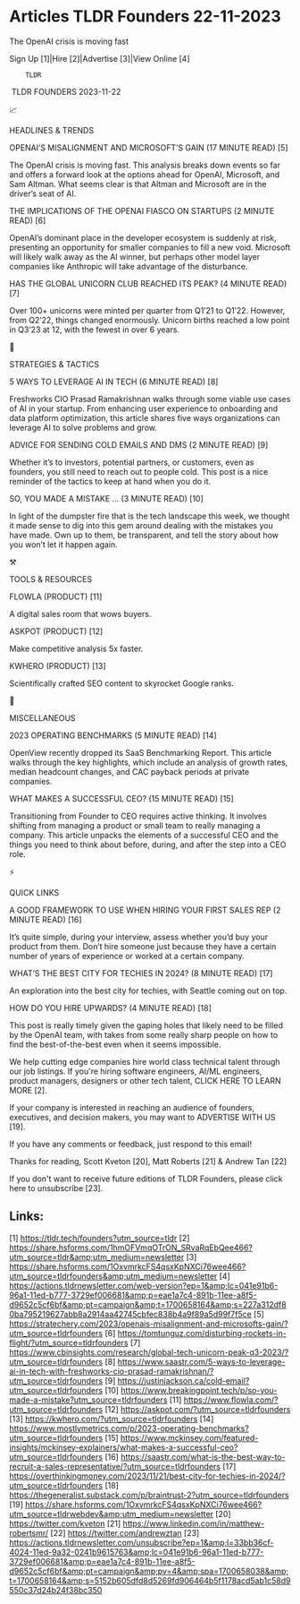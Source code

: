# Articles TLDR Founders 22-11-2023

The OpenAI crisis is moving fast  

Sign Up [1]|Hire [2]|Advertise [3]|View Online [4] 

		TLDR 

 TLDR FOUNDERS 2023-11-22

📈 

HEADLINES & TRENDS

 OPENAI’S MISALIGNMENT AND MICROSOFT’S GAIN (17 MINUTE READ) [5] 

 The OpenAI crisis is moving fast. This analysis breaks down events so
far and offers a forward look at the options ahead for OpenAI,
Microsoft, and Sam Altman. What seems clear is that Altman and
Microsoft are in the driver’s seat of AI. 

 THE IMPLICATIONS OF THE OPENAI FIASCO ON STARTUPS (2 MINUTE READ) [6]


 OpenAI’s dominant place in the developer ecosystem is suddenly at
risk, presenting an opportunity for smaller companies to fill a new
void. Microsoft will likely walk away as the AI winner, but perhaps
other model layer companies like Anthropic will take advantage of the
disturbance. 

 HAS THE GLOBAL UNICORN CLUB REACHED ITS PEAK? (4 MINUTE READ) [7] 

 Over 100+ unicorns were minted per quarter from Q1’21 to Q1’22.
However, from Q2’22, things changed enormously. Unicorn births
reached a low point in Q3’23 at 12, with the fewest in over 6 years.


🧠 

STRATEGIES & TACTICS

 5 WAYS TO LEVERAGE AI IN TECH (6 MINUTE READ) [8] 

 Freshworks CIO Prasad Ramakrishnan walks through some viable use
cases of AI in your startup. From enhancing user experience to
onboarding and data platform optimization, this article shares five
ways organizations can leverage AI to solve problems and grow. 

 ADVICE FOR SENDING COLD EMAILS AND DMS (2 MINUTE READ) [9] 

 Whether it’s to investors, potential partners, or customers, even
as founders, you still need to reach out to people cold. This post is
a nice reminder of the tactics to keep at hand when you do it. 

 SO, YOU MADE A MISTAKE … (3 MINUTE READ) [10] 

 In light of the dumpster fire that is the tech landscape this week,
we thought it made sense to dig into this gem around dealing with the
mistakes you have made. Own up to them, be transparent, and tell the
story about how you won’t let it happen again. 

⚒️ 

TOOLS & RESOURCES

 FLOWLA (PRODUCT) [11] 

 A digital sales room that wows buyers. 

 ASKPOT (PRODUCT) [12] 

 Make competitive analysis 5x faster. 

 KWHERO (PRODUCT) [13] 

 Scientifically crafted SEO content to skyrocket Google ranks. 

🎁 

MISCELLANEOUS

 2023 OPERATING BENCHMARKS (5 MINUTE READ) [14] 

 OpenView recently dropped its SaaS Benchmarking Report. This article
walks through the key highlights, which include an analysis of growth
rates, median headcount changes, and CAC payback periods at private
companies. 

 WHAT MAKES A SUCCESSFUL CEO? (15 MINUTE READ) [15] 

 Transitioning from Founder to CEO requires active thinking. It
involves shifting from managing a product or small team to really
managing a company. This article unpacks the elements of a successful
CEO and the things you need to think about before, during, and after
the step into a CEO role. 

⚡ 

QUICK LINKS

 A GOOD FRAMEWORK TO USE WHEN HIRING YOUR FIRST SALES REP (2 MINUTE
READ) [16] 

 It’s quite simple, during your interview, assess whether you’d
buy your product from them. Don’t hire someone just because they
have a certain number of years of experience or worked at a certain
company. 

 WHAT’S THE BEST CITY FOR TECHIES IN 2024? (8 MINUTE READ) [17] 

 An exploration into the best city for techies, with Seattle coming
out on top. 

 HOW DO YOU HIRE UPWARDS? (4 MINUTE READ) [18] 

 This post is really timely given the gaping holes that likely need to
be filled by the OpenAI team, with takes from some really sharp people
on how to find the best-of-the-best even when it seems impossible. 

 We help cutting edge companies hire world class technical talent
through our job listings. If you're hiring software engineers, AI/ML
engineers, product managers, designers or other tech talent, CLICK
HERE TO LEARN MORE [2]. 

If your company is interested in reaching an audience of founders,
executives, and decision makers, you may want to ADVERTISE WITH US
[19]. 

If you have any comments or feedback, just respond to this email! 

Thanks for reading, 
Scott Kveton [20], Matt Roberts [21] & Andrew Tan [22] 

If you don't want to receive future editions of TLDR Founders,
please click here to unsubscribe [23]. 

 

Links:
------
[1] https://tldr.tech/founders?utm_source=tldr
[2] https://share.hsforms.com/1hmOFVmqOTrON_SRvaRqEbQee466?utm_source=tldr&amp;utm_medium=newsletter
[3] https://share.hsforms.com/1OxvmrkcFS4qsxKpNXCi76wee466?utm_source=tldrfounders&amp;utm_medium=newsletter
[4] https://actions.tldrnewsletter.com/web-version?ep=1&amp;lc=041e91b6-96a1-11ed-b777-3729ef006681&amp;p=eae1a7c4-891b-11ee-a8f5-d9652c5cf6bf&amp;pt=campaign&amp;t=1700658164&amp;s=227a312df80ba795219627abb8a2914aa42745cbfec838b4a9f89a5d99f7f5ce
[5] https://stratechery.com/2023/openais-misalignment-and-microsofts-gain/?utm_source=tldrfounders
[6] https://tomtunguz.com/disturbing-rockets-in-flight/?utm_source=tldrfounders
[7] https://www.cbinsights.com/research/global-tech-unicorn-peak-q3-2023/?utm_source=tldrfounders
[8] https://www.saastr.com/5-ways-to-leverage-ai-in-tech-with-freshworks-cio-prasad-ramakrishnan/?utm_source=tldrfounders
[9] https://justinjackson.ca/cold-email?utm_source=tldrfounders
[10] https://www.breakingpoint.tech/p/so-you-made-a-mistake?utm_source=tldrfounders
[11] https://www.flowla.com/?utm_source=tldrfounders
[12] https://askpot.com/?utm_source=tldrfounders
[13] https://kwhero.com/?utm_source=tldrfounders
[14] https://www.mostlymetrics.com/p/2023-operating-benchmarks?utm_source=tldrfounders
[15] https://www.mckinsey.com/featured-insights/mckinsey-explainers/what-makes-a-successful-ceo?utm_source=tldrfounders
[16] https://saastr.com/what-is-the-best-way-to-recruit-a-sales-representative/?utm_source=tldrfounders
[17] https://overthinkingmoney.com/2023/11/21/best-city-for-techies-in-2024/?utm_source=tldrfounders
[18] https://thegeneralist.substack.com/p/braintrust-2?utm_source=tldrfounders
[19] https://share.hsforms.com/1OxvmrkcFS4qsxKpNXCi76wee466?utm_source=tldrwebdev&amp;utm_medium=newsletter
[20] https://twitter.com/kveton
[21] https://www.linkedin.com/in/matthew-robertsmr/
[22] https://twitter.com/andrewztan
[23] https://actions.tldrnewsletter.com/unsubscribe?ep=1&amp;l=33bb36cf-4024-11ed-9a32-0241b9615763&amp;lc=041e91b6-96a1-11ed-b777-3729ef006681&amp;p=eae1a7c4-891b-11ee-a8f5-d9652c5cf6bf&amp;pt=campaign&amp;pv=4&amp;spa=1700658038&amp;t=1700658164&amp;s=5152b605dfd8d5269fd906464b5f1178acd5ab1c58d9550c37d24b24f38bc350